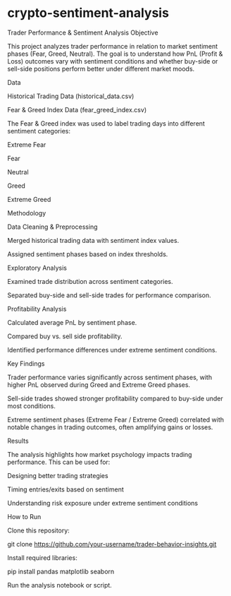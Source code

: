 # crypto-sentiment-analysis
Trader Performance & Sentiment Analysis
Objective

This project analyzes trader performance in relation to market sentiment phases (Fear, Greed, Neutral). The goal is to understand how PnL (Profit & Loss) outcomes vary with sentiment conditions and whether buy-side or sell-side positions perform better under different market moods.

Data

Historical Trading Data (historical_data.csv)

Fear & Greed Index Data (fear_greed_index.csv)

The Fear & Greed index was used to label trading days into different sentiment categories:

Extreme Fear

Fear

Neutral

Greed

Extreme Greed

Methodology

Data Cleaning & Preprocessing

Merged historical trading data with sentiment index values.

Assigned sentiment phases based on index thresholds.

Exploratory Analysis

Examined trade distribution across sentiment categories.

Separated buy-side and sell-side trades for performance comparison.

Profitability Analysis

Calculated average PnL by sentiment phase.

Compared buy vs. sell side profitability.

Identified performance differences under extreme sentiment conditions.

Key Findings

Trader performance varies significantly across sentiment phases, with higher PnL observed during Greed and Extreme Greed phases.

Sell-side trades showed stronger profitability compared to buy-side under most conditions.

Extreme sentiment phases (Extreme Fear / Extreme Greed) correlated with notable changes in trading outcomes, often amplifying gains or losses.

Results

The analysis highlights how market psychology impacts trading performance. This can be used for:

Designing better trading strategies

Timing entries/exits based on sentiment

Understanding risk exposure under extreme sentiment conditions

How to Run

Clone this repository:

git clone https://github.com/your-username/trader-behavior-insights.git


Install required libraries:

pip install pandas matplotlib seaborn


Run the analysis notebook or script.
